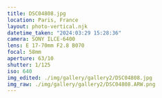 ```yaml
---
title: DSC04808.jpg
location: Paris, France
layout: photo-vertical.njk
datetime_taken: "2024:03:29 15:28:36"
camera: SONY ILCE-6400
lens: E 17-70mm F2.8 B070
focal: 58mm
aperture: 63/10
shutter: 1/125
iso: 640
img_edited: ./img/gallery/gallery2/DSC04808.jpg
img_raw: ./img/gallery/gallery2/DSC04808.ARW.png
---
```

